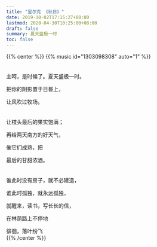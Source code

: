 ```yaml
---
title: "里尔克 《秋日》"
date: 2019-10-02T17:15:27+08:00
lastmod: 2020-04-30T10:25:00+08:00
draft: false
summary: 夏天盛极一时
toc: false
---
```


{{% center %}}
{{% music id="1303098308" auto="1" %}}
<br/>
<br/>
<br/>
主呵，是时候了。夏天盛极一时。 <br/>

把你的阴影置于日晷上， <br/>

让风吹过牧场。<br/>
<br/> 
<br/> 
让枝头最后的果实饱满； <br/>

再给两天南方的好天气，<br/>

催它们成熟，把 <br/>

最后的甘甜浓酒。 <br/>
<br/>
<br/> 
谁此时没有房子，就不必建造，<br/>

谁此时孤独，就永远孤独， <br/>

就醒来，读书，写长长的信， <br/>

在林荫路上不停地 <br/>

徘徊，落叶纷飞<br/>
{{% /center %}}